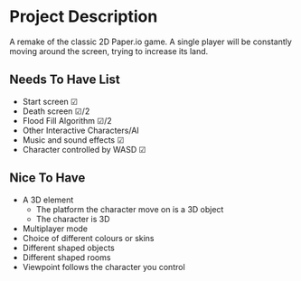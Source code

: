 # Project Description

A remake of the classic 2D Paper.io game. A single player will be constantly moving around the screen, trying to increase its land. 

## Needs To Have List 
- Start screen ☑
- Death screen ☑/2
- Flood Fill Algorithm ☑/2
- Other Interactive Characters/AI
- Music and sound effects ☑
- Character controlled by WASD ☑

## Nice To Have
- A 3D element 
    - The platform the character move on is a 3D object
    - The character is 3D 
- Multiplayer mode
- Choice of different colours or skins
- Different shaped objects
- Different shaped rooms
- Viewpoint follows the character you control

